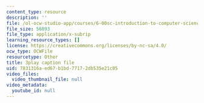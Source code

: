 ```yaml
---
content_type: resource
description: ''
file: /ol-ocw-studio-app/courses/6-00sc-introduction-to-computer-science-and-programming-spring-2011/7831316aed67b1bd77172db535e21c05_Fixc8hVo_cY.srt
file_size: 56893
file_type: application/x-subrip
learning_resource_types: []
license: https://creativecommons.org/licenses/by-nc-sa/4.0/
ocw_type: OCWFile
resourcetype: Other
title: 3play caption file
uid: 7831316a-ed67-b1bd-7717-2db535e21c05
video_files:
  video_thumbnail_file: null
video_metadata:
  youtube_id: null
---
```

